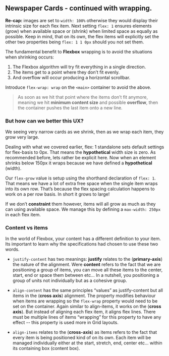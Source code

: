 ## Newspaper Cards - continued with wrapping.

**Re-cap:** images are set to `width: 100%` otherwise they would display their intrinsic size for each flex item.
Next setting `flex: 1` ensures elements (grow) when available space or (shrink) when limited space as equally as possible. Keep in mind, that on its own, the flex items will explicitly set the other two properties being `flex: 1 1 0px` should you not set them.

The fundamental benefit to **Flexbox** wrapping is to avoid the situations when shrinking occurs:

1. The Flexbox algorithm will try fit everything in a single direction.
2. The items get to a point where they don’t fit evenly.
3. And overflow will occur producing a horizontal scrollbar.

Introduce `flex-wrap: wrap` on the `<main>` container to avoid the above.

> As soon as we hit that point where the items don’t fit anymore, meaning we hit **minimum content size** and possible **overflow**, then the container pushes the last item onto a new line.

### But how can we better this UX?

We seeing very narrow cards as we shrink, then as we wrap each item, they grow very large.

Dealing with what we covered earlier, flex: 1 standalone sets default settings for flex-basis to 0px. That means the **hypothetical** width size is zero. As recommended before, lets rather be explicit here. Now when an element shrinks below 150px it wraps because we have defined a **hypothetical** (width).

Our `flex-grow` value is setup using the shorthand declaration of `flex: 1`. That means we have a lot of extra free space when the single item wraps into its own row. That’s because the flex spacing calculation happens to work on a per row basis. In short it grows to large!

If we don’t **constraint** them however, items will all grow as much as they can using available space. We manage this by defining a `max-width: 250px` in each flex item.

### Content vs items

In the world of Flexbox, your content has a different definition to your item. Its important to learn why the specifications had chosen to use these two words.

- `justify-content` has two meanings: **justify** relates to the (**primary-axis**) the nature of the alignment. Were **content** refers to the fact that we are positioning a group of items, you can move all these items to the center, start, end or space them between etc... In a nutshell, you positioning a group of units not individually but as a cohesive group.

- `align-content` has the same principles “values” as justify-content but all items in the (**cross axis**) alignment. The property modifies behaviour when items are wrapping so the `flex-wrap` property would need to be set on the container. Again similar to align-items, it works on the (**cross axis**). But instead of aligning each flex item, it aligns flex lines. There must be multiple lines of items “wrapping” for this property to have any effect -- this property is used more in Grid layouts.

- `align-items` relates to the (**cross-axis**) as items refers to the fact that every item is being positioned kind of on its own. Each item will be managed individually either at the start, stretch, end, center etc... within its containing box (content box).
